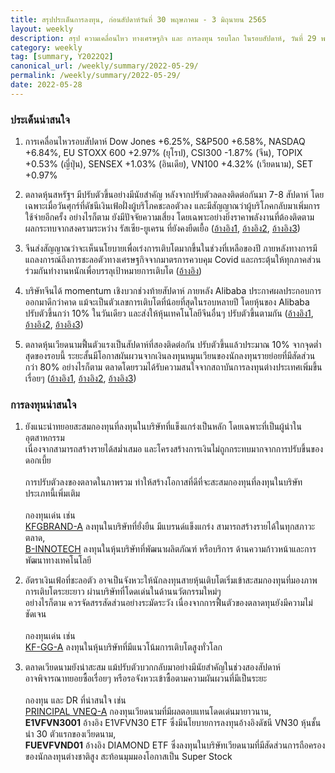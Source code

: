 ```yaml
---
title: สรุปประเด็นการลงทุน, ก่อนสัปดาห์วันที่ 30 พฤษภาคม - 3 มิถุนายน 2565
layout: weekly
description: สรุป ความเคลื่อนไหว ทางเศรษฐกิจ และ การลงทุน รอบโลก ในรอบสัปดาห์, วันที่ 29 พฤษภาคม 2565
category: weekly
tag: [summary, Y2022Q2]
canonical_url: /weekly/summary/2022-05-29/
permalink: /weekly/summary/2022-05-29/
date: 2022-05-28
---
```


### ประเด็นน่าสนใจ

1. การเคลื่อนไหวรอบสัปดาห์ Dow Jones +6.25%, S&P500 +6.58%, NASDAQ +6.84%, EU STOXX 600 +2.97% (ยุโรป), CSI300 -1.87% (จีน), TOPIX +0.53% (ญี่ปุ่น), SENSEX +1.03% (อินเดีย), VN100 +4.32% (เวียดนาม), SET +0.97%

2. ตลาดหุ้นสหรัฐฯ มีปรับตัวขึ้นอย่างมีนัยสำคัญ หลังจากปรับตัวลดลงติดต่อกันมา 7-8 สัปดาห์ โดยเฉพาะเมื่อวันศุกร์ที่ดัชนีเงินเฟ้อฝั่งผู้บริโภคชะลอตัวลง และมีสัญญาณว่าผู้บริโภคกลับมาเพิ่มการใช้จ่ายอีกครั้ง อย่างไรก็ตาม ยังมีปัจจัยความเสี่ยง โดยเฉพาะอย่างยิ่งราคาพลังงานที่ต้องติดตามผลกระทบจากสงครามระหว่าง รัสเซีย-ยูเครน ที่ยังคงยืดเยื้อ
([อ้างอิง1](https://www.cnbc.com/2022/05/27/the-feds-preferred-gauge-shows-inflation-rose-4point9percent-in-april-in-a-sign-that-price-increases-could-be-slowing.html), 
[อ้างอิง2](https://www.cnbc.com/2022/05/27/goldman-sees-signs-inflation-is-peaking-could-be-positive-for-stocks.html), 
[อ้างอิง3](https://www.cnbc.com/2022/05/27/stocks-could-build-on-gains-in-the-week-ahead-as-investors-await-fridays-jobs-report.html)) 

3. จีนส่งสัญญาณว่าจะเห็นนโยบายเพื่อเร่งการเติบโตมากขึ้นในช่วงที่เหลือของปี ภายหลังทางการมีแถลงการณ์ถึงการชะลอตัวทางเศรษฐกิจจากมาตรการควบคุม Covid และกระตุ้นให้ทุกภาคส่วนร่วมกันทำงานหนักเพื่อบรรลุเป้าหมายการเติบโต
([อ้างอิง](https://www.cnbc.com/2022/05/26/china-holds-an-unprecedented-massive-videoconference-on-the-economy.html)) 

4. บริษัทจีนได้ momentum เชิงบวกช่วงท้ายสัปดาห์ ภายหลัง Alibaba ประกาศผลประกอบการออกมาดีกว่าคาด แม้จะเป็นตัวเลขการเติบโตที่น้อยที่สุดในรอบหลายปี โดยหุ้นของ Alibaba ปรับตัวขึ้นกว่า 10% ในวันเดียว และส่งให้หุ้นเทคโนโลยีจีนอื่นๆ ปรับตัวขึ้นตามกัน 
([อ้างอิง1](https://www.cnbc.com/2022/05/27/alibaba-tencent-and-jdcom-post-slowest-revenue-growth-on-record.html), 
[อ้างอิง2](https://www.cnbc.com/2022/05/27/asia-markets-alibaba-australia-economy-currencies-oil.html), 
[อ้างอิง3](https://www.finnomena.com/the-opportunity/news-update-27-05-2022-2/)) 

5. ตลาดหุ้นเวียดนามฟื้นตัวแรงเป็นสัปดาห์ที่สองติดต่อกัน ปรับตัวขึ้นแล้วประมาณ 10% จากจุดต่ำสุดของรอบนี้ ระยะสั้นมีโอกาสผันผวนจากเงินลงทุนหมุนเวียนของนักลงทุนรายย่อยที่มีสัดส่วนกว่า 80% อย่างไรก็ตาม ตลาดโดยรวมได้รับความสนใจจากสถาบันการลงทุนต่างประเทศเพิ่มขึ้นเรื่อยๆ 
([อ้างอิง1](https://e.vnexpress.net/news/business/vn-index-closes-fourth-gaining-session-4466947.html), 
[อ้างอิง2](https://e.vnexpress.net/news/business/data-speaks/hsbc-optimistic-about-vietnam-stock-market-despite-plunge-4466945.html), 
[อ้างอิง3](https://e.vnexpress.net/news/economy/s-ampp-upgrades-vietnam-ratings-4468617.html)) 



### การลงทุนน่าสนใจ

1. ยังแนะนำทยอยสะสมกองทุนที่ลงทุนในบริษัทที่แข็งแกร่งเป็นหลัก โดยเฉพาะที่เป็นผู้นำในอุตสาหกรรม   
เนื่องจากสามารถสร้างรายได้สม่ำเสมอ และโครงสร้างการเงินไม่ถูกกระทบมากจากการปรับขึ้นของดอกเบี้ย<br><br>
การปรับตัวลงของตลาดในภาพรวม ทำให้สร้างโอกาสที่ดีที่จะสะสมกองทุนที่ลงทุนในบริษัทประเภทนี้เพิ่มเติม<br><br>
กองทุนเด่น เช่น  
[KFGBRAND-A](https://www.finnomena.com/fund/KFGBRAND-A) ลงทุนในบริษัทที่ยั่งยืน มีแบรนด์แข็งแกร่ง สามารถสร้างรายได้ในทุกสภาวะตลาด,  
[B-INNOTECH](https://www.finnomena.com/fund/B-INNOTECH) ลงทุนในหุ้นบริษัทที่พัฒนาผลิตภัณฑ์ หรือบริการ ด้านความก้าวหน้าและการพัฒนาทางเทคโนโลยี

2. อัตราเงินเฟ้อที่ชะลอตัว อาจเป็นจังหวะให้นักลงทุนสายหุ้นเติบโตเริ่มเข้าสะสมกองทุนที่มองภาพการเติบโตระยะยาว ผ่านบริษัทที่โดดเด่นในด้านนวัตกรรมใหม่ๆ   
อย่างไรก็ตาม ควรจัดสรรสัดส่วนอย่างระมัดระวัง เนื่องจากการฟื้นตัวของตลาดทุนยังมีความไม่ชัดเจน<br><br>
กองทุนเด่น เช่น  
[KF-GG-A](https://www.finnomena.com/fund/KFGG-A) ลงทุนในหุ้นบริษัทที่มีแนวโน้มการเติบโตสูงทั่วโลก
   
3. ตลาดเวียดนามยังน่าสะสม แม้ปรับตัวบวกกลับมาอย่างมีนัยสำคัญในช่วงสองสัปดาห์  
อาจพิจารณาทยอยซื้อเรื่อยๆ หรือรอจังหวะเข้าซื้อตามความผันผวนที่มีเป็นระยะ<br><br>
กองทุน และ DR ที่น่าสนใจ เช่น  
[PRINCIPAL VNEQ-A](https://www.finnomena.com/fund/PRINCIPAL%20VNEQ-A) กองทุนเวียดนามที่มีผลตอบแทนโดดเด่นมายาวนาน,  
**E1VFVN3001** อ้างอิง E1VFVN30 ETF ซึ่งมีนโยบายการลงทุนอ้างอิงดัชนี VN30 หุ้นชั้นนำ 30 ตัวแรกของเวียดนาม,  
**FUEVFVND01** อ้างอิง DIAMOND ETF ซึ่งลงทุนในบริษัทเวียดนามที่มีสัดส่วนการถือครองของนักลงทุนต่างชาติสูง สะท้อนมุมมองโอกาสเป็น Super Stock 
